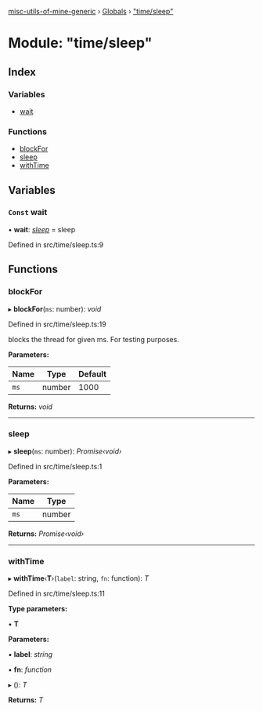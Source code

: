 [misc-utils-of-mine-generic](../README.md) › [Globals](../globals.md) › ["time/sleep"](_time_sleep_.md)

# Module: "time/sleep"

## Index

### Variables

* [wait](_time_sleep_.md#const-wait)

### Functions

* [blockFor](_time_sleep_.md#blockfor)
* [sleep](_time_sleep_.md#sleep)
* [withTime](_time_sleep_.md#withtime)

## Variables

### `Const` wait

• **wait**: *[sleep](_time_sleep_.md#sleep)* = sleep

Defined in src/time/sleep.ts:9

## Functions

###  blockFor

▸ **blockFor**(`ms`: number): *void*

Defined in src/time/sleep.ts:19

blocks the thread for given ms. For testing purposes.

**Parameters:**

Name | Type | Default |
------ | ------ | ------ |
`ms` | number | 1000 |

**Returns:** *void*

___

###  sleep

▸ **sleep**(`ms`: number): *Promise‹void›*

Defined in src/time/sleep.ts:1

**Parameters:**

Name | Type |
------ | ------ |
`ms` | number |

**Returns:** *Promise‹void›*

___

###  withTime

▸ **withTime**‹**T**›(`label`: string, `fn`: function): *T*

Defined in src/time/sleep.ts:11

**Type parameters:**

▪ **T**

**Parameters:**

▪ **label**: *string*

▪ **fn**: *function*

▸ (): *T*

**Returns:** *T*
